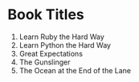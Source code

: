 # Book Titles
1. Learn Ruby the Hard Way
2. Learn Python the Hard Way
3. Great Expectations
4. The Gunslinger
5. The Ocean at the End of the Lane
